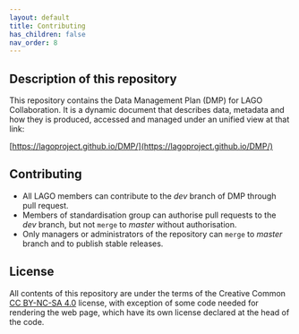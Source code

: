 ```yaml
---
layout: default
title: Contributing
has_children: false
nav_order: 8
---
```


## Description of this repository

This repository contains the Data Management Plan (DMP) for LAGO Collaboration. It is a dynamic document that describes data, metadata and how they is produced, accessed and managed under an unified view at that link:

[https://lagoproject.github.io/DMP/](https://lagoproject.github.io/DMP/)

## Contributing

- All LAGO members can contribute to the *dev* branch of DMP through pull request.
- Members of standardisation group can authorise pull requests to the *dev* branch, but not `merge` to *master* without authorisation.
- Only managers or administrators of the repository can `merge` to *master* branch and to publish stable releases.

## License

All contents of this repository are under the terms of the Creative Common [CC BY-NC-SA 4.0](./LICENSE) license, with exception of some code needed for rendering the web page, which have its own license declared at the head of the code.  


